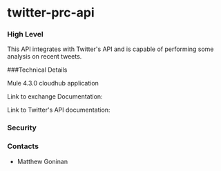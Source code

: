 # twitter-prc-api

### High Level

This API integrates with Twitter's API and is capable of performing some analysis on recent tweets.

###Technical Details

Mule 4.3.0 cloudhub application

Link to exchange Documentation:

Link to Twitter's API documentation:

### Security


### Contacts

- Matthew Goninan